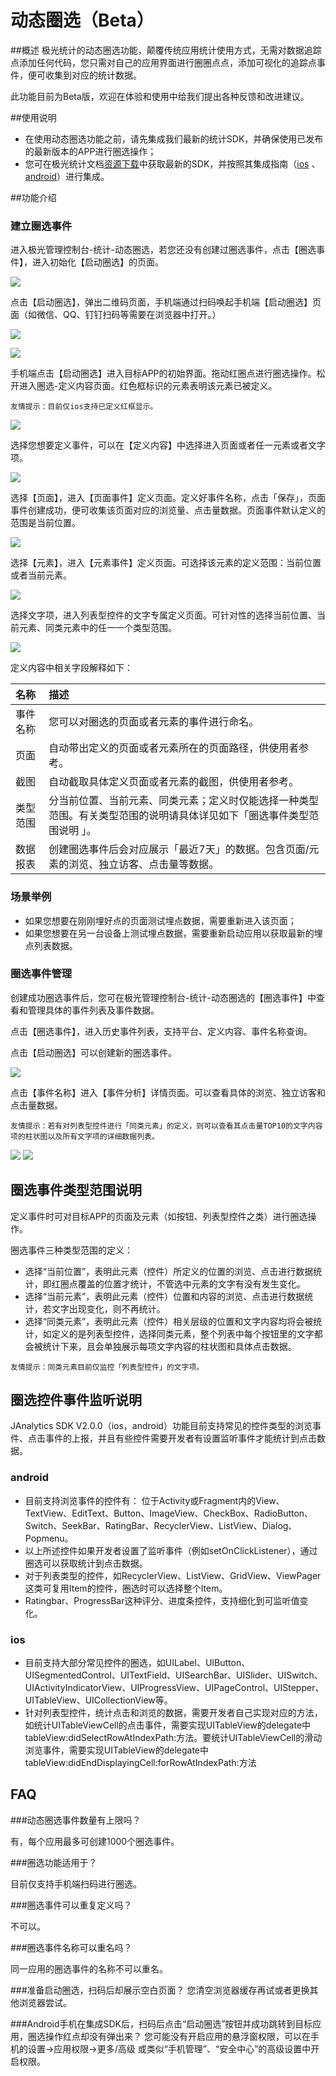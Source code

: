 # 动态圈选（Beta）


##概述
极光统计的动态圈选功能，颠覆传统应用统计使用方式，无需对数据追踪点添加任何代码，您只需对自己的应用界面进行圈圈点点，添加可视化的追踪点事件，便可收集到对应的统计数据。

此功能目前为Beta版，欢迎在体验和使用中给我们提出各种反馈和改进建议。


##使用说明
+ 在使用动态圈选功能之前，请先集成我们最新的统计SDK，并确保使用已发布的最新版本的APP进行圈选操作；
+ 您可在极光统计文档[资源下载](https://docs.jiguang.cn/janalytics/resources/)中获取最新的SDK，并按照其集成指南（[ios](https://docs.jiguang.cn/janalytics/client/ios_guide/) 、[android](https://docs.jiguang.cn/janalytics/client/android_guide/)）进行集成。



##功能介绍
### 建立圈选事件

进入极光管理控制台-统计-动态圈选，若您还没有创建过圈选事件，点击【圈选事件】，进入初始化【启动圈选】的页面。

![](image/starttrack1.png)

点击【启动圈选】，弹出二维码页面，手机端通过扫码唤起手机端【启动圈选】页面（如微信、QQ、钉钉扫码等需要在浏览器中打开。）

![](image/startcode1.png)

![](image/startcircle.png)


手机端点击【启动圈选】进入目标APP的初始界面。拖动红圈点进行圈选操作。松开进入圈选-定义内容页面。红色框标识的元素表明该元素已被定义。

```
友情提示：目前仅ios支持已定义红框显示。
``` 

![](image/developerapp.png)

选择您想要定义事件，可以在【定义内容】中选择进入页面或者任一元素或者文字项。


![](image/definition.png)

选择【页面】，进入【页面事件】定义页面。定义好事件名称，点击「保存」，页面事件创建成功，便可收集该页面对应的浏览量、点击量数据。页面事件默认定义的范围是当前位置。

![](image/page.png)

选择【元素】，进入【元素事件】定义页面。可选择该元素的定义范围：当前位置或者当前元素。

![](image/button.png)

选择文字项，进入列表型控件的文字专属定义页面。可针对性的选择当前位置、当前元素、同类元素中的任一一个类型范围。

![](image/word.png)

定义内容中相关字段解释如下：

| 名称 | 描述 |
|:-----------|:--------------|
| 事件名称 | 您可以对圈选的页面或者元素的事件进行命名。 |
| 页面 | 自动带出定义的页面或者元素所在的页面路径，供使用者参考。|  
| 截图 |  自动截取具体定义页面或者元素的截图，供使用者参考。| 
| 类型范围 | 分当前位置、当前元素、同类元素；定义时仅能选择一种类型范围。有关类型范围的说明请具体详见如下「圈选事件类型范围说明 」。| 
| 数据报表 |  创建圈选事件后会对应展示「最近7天」的数据。包含页面/元素的浏览、独立访客、点击量等数据。 | 


### 场景举例
+ 如果您想要在刚刚埋好点的页面测试埋点数据，需要重新进入该页面；
+ 如果您想要在另一台设备上测试埋点数据，需要重新启动应用以获取最新的埋点列表数据。


### 圈选事件管理
创建成功圈选事件后，您可在极光管理控制台-统计-动态圈选的【圈选事件】中查看和管理具体的事件列表及事件数据。

点击【圈选事件】，进入历史事件列表，支持平台、定义内容、事件名称查询。

点击【启动圈选】可以创建新的圈选事件。

![](image/eventlists1.png)

点击【事件名称】进入【事件分析】详情页面。可以查看具体的浏览、独立访客和点击量数据。

```
友情提示：若有对列表型控件进行「同类元素」的定义，则可以查看其点击量TOP10的文字内容项的柱状图以及所有文字项的详细数据列表。
```

![](image/eventdetails1.png)
![](image/eventdetails2.png)



## 圈选事件类型范围说明
定义事件时可对目标APP的页面及元素（如按钮、列表型控件之类）进行圈选操作。

圈选事件三种类型范围的定义：

+ 选择“当前位置”，表明此元素（控件）所定义的位置的浏览、点击进行数据统计，即红圈点覆盖的位置才统计，不管选中元素的文字有没有发生变化。
+ 选择“当前元素”，表明此元素（控件）位置和内容的浏览、点击进行数据统计，若文字出现变化，则不再统计。
+ 选择“同类元素”，表明此元素（控件）相关层级的位置和文字内容均将会被统计，如定义的是列表型控件，选择同类元素，整个列表中每个按钮里的文字都会被统计下来，且会单独展示每项文字内容的柱状图和具体点击数据。

```
友情提示：同类元素目前仅监控「列表型控件」的文字项。
``` 


## 圈选控件事件监听说明
JAnalytics SDK V2.0.0（ios，android）功能目前支持常见的控件类型的浏览事件、点击事件的上报，并且有些控件需要开发者有设置监听事件才能统计到点击数据。

### android
+ 目前支持浏览事件的控件有：
位于Activity或Fragment内的View、TextView、EditText、Button、ImageView、CheckBox、RadioButton、Switch、SeekBar、RatingBar、RecyclerView、ListView、Dialog、Popmenu。
+ 以上所述控件如果开发者设置了监听事件（例如setOnClickListener），通过圈选可以获取统计到点击数据。
+ 对于列表类型的控件，如RecyclerView、ListView、GridView、ViewPager这类可复用Item的控件，圈选时可以选择整个Item。
+ Ratingbar、ProgressBar这种评分、进度条控件，支持细化到可监听值变化。

### ios	
+ 目前支持大部分常见控件的圈选，如UILabel、UIButton、UISegmentedControl、UITextField、UISearchBar、UISlider、UISwitch、UIActivityIndicatorView、UIProgressView、UIPageControl、UIStepper、UITableView、UICollectionView等。
+ 针对列表型控件，统计点击和浏览的数据，需要开发者自己实现对应的方法，如统计UITableViewCell的点击事件，需要实现UITableView的delegate中tableView:didSelectRowAtIndexPath:方法。要统计UITableViewCell的滑动浏览事件，需要实现UITableView的delegate中tableView:didEndDisplayingCell:forRowAtIndexPath:方法

## FAQ

###动态圈选事件数量有上限吗？

有，每个应用最多可创建1000个圈选事件。

###圈选功能适用于？

目前仅支持手机端扫码进行圈选。

###圈选事件可以重复定义吗？

不可以。

###圈选事件名称可以重名吗？

同一应用的圈选事件的名称不可以重名。

###准备启动圈选，扫码后却展示空白页面？
您清空浏览器缓存再试或者更换其他浏览器尝试。

###Android手机在集成SDK后，扫码后点击“启动圈选”按钮并成功跳转到目标应用，圈选操作红点却没有弹出来？
您可能没有开启应用的悬浮窗权限，可以在手机的设置->应用权限->更多/高级 或类似“手机管理”、“安全中心”的高级设置中开启权限。

